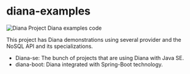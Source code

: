 # diana-examples

![Diana Project](https://github.com/JNOSQL/jnosql-site/blob/master/images/duke-diana.png)
Diana examples code


This project has Diana demonstrations using several provider and the NoSQL API and its specializations.

* Diana-se: The bunch of projects that are using Diana with Java SE.
* diana-boot: Diana integrated with Spring-Boot technology.